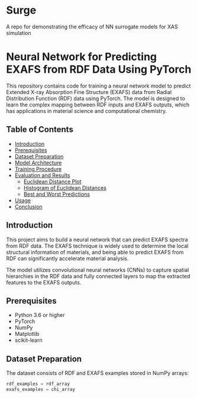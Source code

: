 # Surge
A repo for demonstrating the efficacy of NN surrogate models for XAS simulation

# Neural Network for Predicting EXAFS from RDF Data Using PyTorch

This repository contains code for training a neural network model to predict Extended X-ray Absorption Fine Structure (EXAFS) data from Radial Distribution Function (RDF) data using PyTorch. The model is designed to learn the complex mapping between RDF inputs and EXAFS outputs, which has applications in material science and computational chemistry.

## Table of Contents

- [Introduction](#introduction)
- [Prerequisites](#prerequisites)
- [Dataset Preparation](#dataset-preparation)
- [Model Architecture](#model-architecture)
- [Training Procedure](#training-procedure)
- [Evaluation and Results](#evaluation-and-results)
  - [Euclidean Distance Plot](#euclidean-distance-plot)
  - [Histogram of Euclidean Distances](#histogram-of-euclidean-distances)
  - [Best and Worst Predictions](#best-and-worst-predictions)
- [Usage](#usage)
- [Conclusion](#conclusion)

## Introduction

This project aims to build a neural network that can predict EXAFS spectra from RDF data. The EXAFS technique is widely used to determine the local structural information of materials, and being able to predict EXAFS from RDF can significantly accelerate material analysis.

The model utilizes convolutional neural networks (CNNs) to capture spatial hierarchies in the RDF data and fully connected layers to map the extracted features to the EXAFS outputs.

## Prerequisites

- Python 3.6 or higher
- PyTorch
- NumPy
- Matplotlib
- scikit-learn

## Dataset Preparation

The dataset consists of RDF and EXAFS examples stored in NumPy arrays:

```python
rdf_examples = rdf_array
exafs_examples = chi_array

